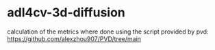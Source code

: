 # adl4cv-3d-diffusion

calculation of the metrics where done using the script provided by pvd: https://github.com/alexzhou907/PVD/tree/main
